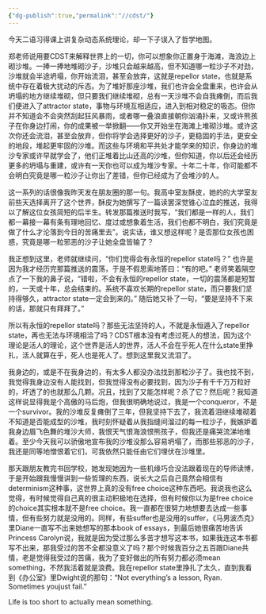 ```yaml
---
{"dg-publish":true,"permalink":"//cdst/"}
---
```



今天二语习得课上讲复杂动态系统理论，却一下子误入了哲学地图。

郑老师说用要CDST来解释世界上的一切，你可以想象你正置身于海滩，海浪边上砌沙堆。一捧一捧地堆砌沙子，沙堆只会越来越高，但不知道哪一粒沙子不对劲，沙堆就会半途坍塌，你开始流泪，甚至会放弃，这就是repellor state，也就是系统中存在着极大扰动的斥态。为了堆好那座沙堆，我们也许会全盘重来，也许会从坍塌的地方继续堆砌，但只要我们继续堆砌，总有一天沙堆不会自我瘫倒，而后我们便进入了attractor state，事物与环境互相适应，进入到相对稳定的吸态。但你并不知道会不会突然刮起狂风暴雨，或者哪一叠浪直接朝你汹涌扑来，又或许熊孩子在你身边打闹，你的成果被一举掀翻——你又开始坐在海滩上堆砌沙堆。或许这次你还会流泪，甚至会放弃，但你将学会选择更好的沙子，更稳固的手法，更安全的地段，堆起更牢固的沙堆。而这些与环境和平共处才能学来的知识，你身边的堆沙专家或许早就学会了，他们正堆着比山还高的沙堆，但你知道，你以后还会经历更多的坍塌与重建，或许有一天你也可以成为堆沙专家。十年二十年，你可能都不会明白究竟是哪一粒沙子让你出了差错，但你已经成为了会堆沙的人。

这一系列的话很像我昨天发在朋友圈的那一句。我高中室友酥皮，她的的大学室友前些天选择离开了这个世界，酥皮为她撰写了一篇读罢深觉锥心泣血的推送，我得以了解这位女孩简短的后半生。转发那篇推送时我写，“我们都是一样的人，我们都一幕接一幕有条有理地回忆、度过或想象着生活，我们也都不明白，我们究竟是做了什么才沦落到今日的苦痛里去”。说实话，谁又想这样呢？是否那位女孩也困惑，究竟是哪一粒邪恶的沙子让她全盘皆输了？

我正想到这里，老师就继续问，“你们觉得会有永恒的repellor state吗？” 也许是因为我才经历完那篇推送的震荡，于是不假思索地答曰：“有的吧。” 老师笑着隔空点了一下我的鼻子说，“错啦，不会有永恒的repellor state，一切的震荡都是短暂的，一天或十年，总会结束的。系统不喜欢长期的repellor state，而只要我们坚持得够久，attractor state一定会到来的。” 随后她又补了一句，“要是坚持不下来的话，那就只有拜拜了。”

所以有永恒的repellor state吗？那些无法坚持的人，不就是永恒遁入了repellor state，再也无法与环境相洽了吗？CDST根本没有考虑过死人的想法，因为这个理论是活人的理论，这个世界是活人的世界，活人不会在乎死人在什么state里挣扎，活人就算在乎，死人也是死人了。想到这里我又流泪了。

我身边的，或是不在我身边的，有太多人都没办法找到那粒沙子了。我也找不到，我觉得我身边没有人能找到，但我觉得没有必要找到，因为沙子有千千万万粒好的，坏透了的也就那么几颗。况且，找到了又能怎样呢？杀了它？然后呢？我知道这样说显得我是个高傲的马后炮，但我很明确地说过，我是一个conqueror，不是一个survivor。我的沙堆反复瘫倒了三年，但我坚持下去了，我流着泪继续堆砌着不知道是否能成型的沙堆，我时刻怀疑着从我指缝间溜过的每一粒沙子，我嫉妒着我身边眉飞色舞的堆沙大师，我恨天气恨海浪恨熊孩子，但我还是痛哭流涕地堆着。至少今天我可以骄傲地宣布我的沙堆没那么容易坍塌了，而那些邪恶的沙子，我还是同等地憎恨着它们，可我依然只能任由它们埋伏在沙堆里。

那天跟朋友教完书回学校，她发现她因为一些机缘巧合没法跟着现在的导师读博，于是开始跟我慢慢讲到一些哲理的东西，说长大之后自己竟然会相信有determinism这种事，这世界上真的没有free choice这种东西吧。我说我也这么觉得，有时候觉得自己真的很主动积极地在选择，但有时候你以为是free choice的choice其实根本就不是free choice。我一直都在很努力地想要去达成一些事情，但有些努力就是没用的。同样，有些suffer也是没用的suffer，《马男波杰克》里Diane一直写不出来她想写的那本book of essays，到最后她很痛苦地告诉Princess Carolyn说，我就是因为受过那么多苦才想写这本书，如果我连这本书都写不出来，那我受过的苦不全都没意义了吗？那个时候我百分之五百跟Diane共情，老是觉得我受过的苦痛，我为了变好做出的所有努力都必须mean something，不然我活着就是浪费。我在repellor state里挣扎了太久，直到我看到《办公室》里Dwight说的那句：“Not everything’s a lesson, Ryan. Sometimes youjust fail.”

Life is too short to actually mean something.